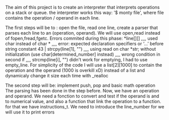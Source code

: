 The aim of this project is to create an interpreter that interprets operations on a stack or queue.
the interpreter works this way: '$ monty file', where file contains the operation / operand in each line.

The first steps will be to :
open the file, read one line, create a parser that parses each line to an (operation, operand).
We will use open,read instead of fopen,fread,fgetc.
Errors commited during this phase: *line[][]  ,,,,  used char instead of char *  ,,,,  error: expected declaration specifiers or ‘...’ before string constant 43 | strcpy(line[1], "")  ,,,,  using read on char *str; without initialization (use char[determined_number] instead)  ,,,,  wrong condition in second if  ,,,, strcmp(line[i], "") didn't work for emptying, I had to use empty_line.
For simplicity of the code I will use a list[2][1000] to contain the operation and the operand (1000 is overkill xD) instead of a list and dynamicaly change it size each time with _realloc

The second step will be: 
implement push, pop and basic math operation
The parsing has been done in the step before. Now, we have an operation and operand. We need a fonction to convert and test if the operand is and to numerical value, and also a function that link the operation to a function. for that we have instructions_t.
We need to introduce the line_number for we will use it to print errors